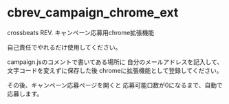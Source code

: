 # cbrev_campaign_chrome_ext
crossbeats REV. キャンペーン応募用chrome拡張機能

自己責任でやれるだけ使用してください。

campaign.jsのコメントで書いてある場所に
自分のメールアドレスを記入して、文字コードを変えずに保存した後
chromeに拡張機能として登録してください。

その後、キャンペーン応募ページを開くと
応募可能口数が0になるまで、自動で応募します。
